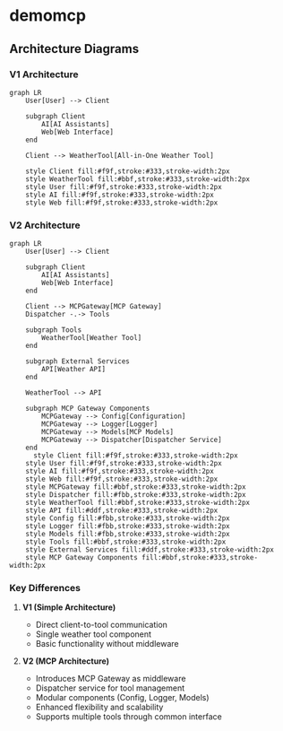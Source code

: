 # demomcp

## Architecture Diagrams

### V1 Architecture
```mermaid
graph LR
    User[User] --> Client
    
    subgraph Client
        AI[AI Assistants]
        Web[Web Interface]
    end
    
    Client --> WeatherTool[All-in-One Weather Tool]
    
    style Client fill:#f9f,stroke:#333,stroke-width:2px
    style WeatherTool fill:#bbf,stroke:#333,stroke-width:2px
    style User fill:#f9f,stroke:#333,stroke-width:2px
    style AI fill:#f9f,stroke:#333,stroke-width:2px
    style Web fill:#f9f,stroke:#333,stroke-width:2px
```

### V2 Architecture
```mermaid
graph LR
    User[User] --> Client
    
    subgraph Client
        AI[AI Assistants]
        Web[Web Interface]
    end
    
    Client --> MCPGateway[MCP Gateway]
    Dispatcher -.-> Tools
    
    subgraph Tools
        WeatherTool[Weather Tool]
    end
    
    subgraph External Services
        API[Weather API]
    end
    
    WeatherTool --> API
    
    subgraph MCP Gateway Components
        MCPGateway --> Config[Configuration]
        MCPGateway --> Logger[Logger]
        MCPGateway --> Models[MCP Models]
        MCPGateway --> Dispatcher[Dispatcher Service]
    end
      style Client fill:#f9f,stroke:#333,stroke-width:2px
    style User fill:#f9f,stroke:#333,stroke-width:2px
    style AI fill:#f9f,stroke:#333,stroke-width:2px
    style Web fill:#f9f,stroke:#333,stroke-width:2px
    style MCPGateway fill:#bbf,stroke:#333,stroke-width:2px
    style Dispatcher fill:#fbb,stroke:#333,stroke-width:2px
    style WeatherTool fill:#bbf,stroke:#333,stroke-width:2px
    style API fill:#ddf,stroke:#333,stroke-width:2px
    style Config fill:#fbb,stroke:#333,stroke-width:2px
    style Logger fill:#fbb,stroke:#333,stroke-width:2px
    style Models fill:#fbb,stroke:#333,stroke-width:2px
    style Tools fill:#bbf,stroke:#333,stroke-width:2px
    style External Services fill:#ddf,stroke:#333,stroke-width:2px
    style MCP Gateway Components fill:#bbf,stroke:#333,stroke-width:2px
```

### Key Differences

1. **V1 (Simple Architecture)**
   - Direct client-to-tool communication
   - Single weather tool component
   - Basic functionality without middleware

2. **V2 (MCP Architecture)**
   - Introduces MCP Gateway as middleware
   - Dispatcher service for tool management
   - Modular components (Config, Logger, Models)
   - Enhanced flexibility and scalability
   - Supports multiple tools through common interface